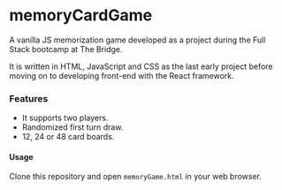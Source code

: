 # memoryCardGame
A vanilla JS memorization game developed as a project during the Full Stack bootcamp at The Bridge.

It is written in HTML, JavaScript and CSS as the last early project before moving on to developing front-end with the React framework.

### Features

- It supports two players.
- Randomized first turn draw.
- 12, 24 or 48 card boards.

#### Usage

Clone this repository and open `memoryGame.html` in your web browser.
